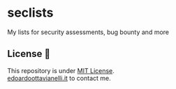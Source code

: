 # seclists
My lists for security assessments, bug bounty and more

License 📝
-------

This repository is under [MIT License](https://github.com/edoardottt/seclists/blob/main/LICENSE).  
[edoardoottavianelli.it](https://www.edoardoottavianelli.it) to contact me.
